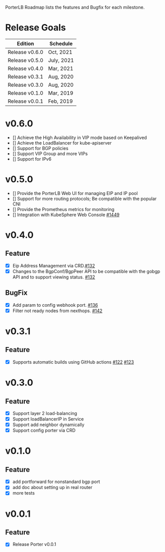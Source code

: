 PorterLB Roadmap lists the features and Bugfix for each milestone.

# Release Goals

| Edition  | Schedule |
|---|---|
| Release v0.6.0| Oct, 2021 |
| Release v0.5.0| July, 2021 |
| Release v0.4.0| Mar, 2021 |
| Release v0.3.1| Aug, 2020 |
| Release v0.3.0| Aug, 2020 |
| Release v0.1.0| Mar, 2019 |
| Release v0.0.1| Feb, 2019 |

# v0.6.0

- [] Achieve the High Availability in VIP mode based on Keepalived
- [] Achieve the LoadBalancer for kube-apiserver
- [] Support for BGP policies
- [] Support VIP Group and more VIPs
- [] Support for IPv6

# v0.5.0

- [] Provide the PorterLB Web UI for managing EIP and IP pool
- [] Support for more routing protocols; Be compatible with the popular CNI
- [] Provide the Prometheus metrics for monitoring
- [] Integration with KubeSphere Web Console [#1449](https://github.com/kubesphere/console/pull/1449)

# v0.4.0
## Feature
- [x] Eip Address Management via CRD.[#132](https://github.com/kubesphere/porter/pull/132)
- [x] Changes to the BgpConf/BgpPeer API to be compatible with the gobgp API and to support viewing status. [#132](https://github.com/kubesphere/porter/pull/132)

## BugFix
- [x] Add param to config webhook port. [#136](https://github.com/kubesphere/porter/pull/136)
- [x] Filter not ready nodes from nexthops. [#142](https://github.com/kubesphere/porter/pull/142)

# v0.3.1
## Feature
- [x] Supports automatic builds using GitHub actions [#122](https://github.com/kubesphere/porter/pull/122) [#123](https://github.com/kubesphere/porter/pull/123)

# v0.3.0
## Feature
- [x] Support layer 2 load-balancing
- [x] Support loadBalancerIP in Service
- [x] Support add neighbor dynamically
- [x] Support config porter via CRD

# v0.1.0
## Feature
- [x] add portforward for nonstandard bgp port
- [x] add doc about setting up in real router
- [x] more tests

# v0.0.1
## Feature
- [x] Release Porter v0.0.1